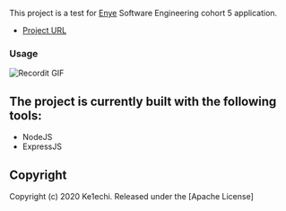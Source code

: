 This project is a test for [Enye](http://www.enye.tech/) Software Engineering cohort 5 application.
* [Project URL](https://backend-enye.herokuapp.com/)

### Usage
![Recordit GIF](http://g.recordit.co/K0hXwJ2DvQ.gif)

## The project is currently built with the following tools:
- NodeJS
- ExpressJS


## Copyright
Copyright (c) 2020 Ke1echi. Released under the [Apache License]